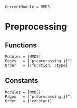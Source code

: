 ```@meta
CurrentModule = MMDS
```

# Preprocessing

## Functions

```@autodocs
Modules = [MMDS]
Pages   = ["preprocessing.jl"]
Order   = [:function, :type]
```


## Constants

```@autodocs
Modules = [MMDS]
Pages   = ["preprocessing.jl"]
Order   = [:constant]
```
